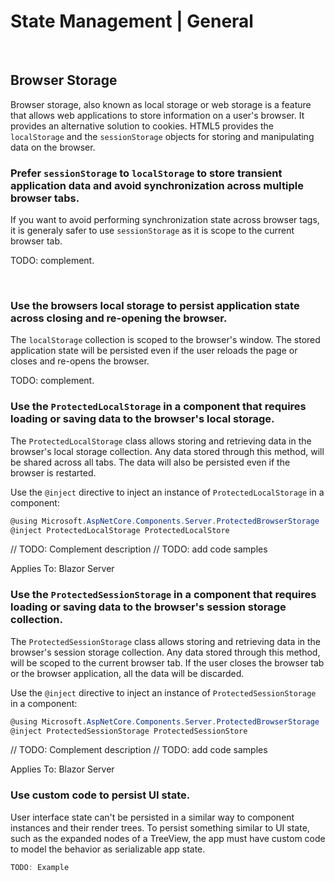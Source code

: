 # State Management | General
<br>


## Browser Storage

Browser storage, also known as local storage or web storage is a feature that allows web applications to store information on a user's browser. It provides an alternative solution
to cookies. HTML5 provides the `localStorage` and the `sessionStorage` objects for storing and manipulating data on the browser.
<br>


### Prefer `sessionStorage` to `localStorage` to store transient application data and avoid synchronization across multiple browser tabs.

If you want to avoid performing synchronization state across browser tags, it is generaly safer to use `sessionStorage` as it is scope to the current browser tab.

TODO: complement.

<br>


### Use the browsers local storage to persist application state across closing and re-opening the browser.

The `localStorage` collection is scoped to the browser's window. The stored application state will be persisted even if the user reloads the page or closes and re-opens the browser.

TODO: complement.
<br>


### Use the `ProtectedLocalStorage` in a component that requires loading or saving data to the browser's local storage.

The `ProtectedLocalStorage` class allows storing and retrieving data in the browser's local storage collection. Any data stored through this method, will be shared across all tabs. The
data will also be persisted even if the browser is restarted.

Use the `@inject` directive to inject an instance of `ProtectedLocalStorage` in a component:

```csharp
@using Microsoft.AspNetCore.Components.Server.ProtectedBrowserStorage
@inject ProtectedLocalStorage ProtectedLocalStore
```

// TODO: Complement description
// TODO: add code samples

Applies To: Blazor Server
<br>


### Use the `ProtectedSessionStorage` in a component that requires loading or saving data to the browser's session storage collection.

The `ProtectedSessionStorage` class allows storing and retrieving data in the browser's session storage collection. Any data stored through this method, will be scoped
to the current browser tab. If the user closes the browser tab or the browser application, all the data will be discarded.

Use the `@inject` directive to inject an instance of `ProtectedSessionStorage` in a component:

```csharp
@using Microsoft.AspNetCore.Components.Server.ProtectedBrowserStorage
@inject ProtectedSessionStorage ProtectedSessionStore
```

// TODO: Complement description
// TODO: add code samples

Applies To: Blazor Server
<br>


### Use custom code to persist UI state.

User interface state can't be persisted in a similar way to component instances and their render trees. To persist something similar to UI state, such as the expanded nodes of a TreeView, the app must have custom code to model the behavior as serializable app state.

```csharp
TODO: Example
```
<br><br>
